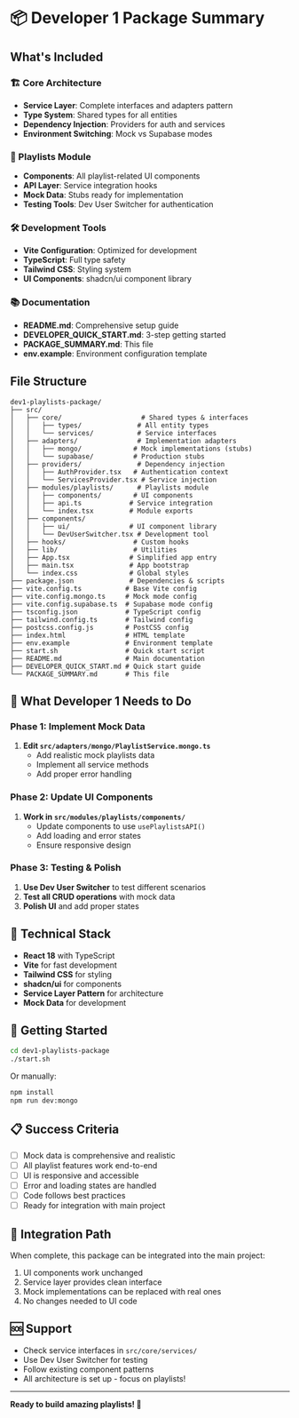 # 📦 Developer 1 Package Summary

## What's Included

### 🏗️ Core Architecture
- **Service Layer**: Complete interfaces and adapters pattern
- **Type System**: Shared types for all entities
- **Dependency Injection**: Providers for auth and services
- **Environment Switching**: Mock vs Supabase modes

### 🎵 Playlists Module
- **Components**: All playlist-related UI components
- **API Layer**: Service integration hooks
- **Mock Data**: Stubs ready for implementation
- **Testing Tools**: Dev User Switcher for authentication

### 🛠️ Development Tools
- **Vite Configuration**: Optimized for development
- **TypeScript**: Full type safety
- **Tailwind CSS**: Styling system
- **UI Components**: shadcn/ui component library

### 📚 Documentation
- **README.md**: Comprehensive setup guide
- **DEVELOPER_QUICK_START.md**: 3-step getting started
- **PACKAGE_SUMMARY.md**: This file
- **env.example**: Environment configuration template

## File Structure

```
dev1-playlists-package/
├── src/
│   ├── core/                    # Shared types & interfaces
│   │   ├── types/              # All entity types
│   │   └── services/           # Service interfaces
│   ├── adapters/               # Implementation adapters
│   │   ├── mongo/             # Mock implementations (stubs)
│   │   └── supabase/          # Production stubs
│   ├── providers/              # Dependency injection
│   │   ├── AuthProvider.tsx   # Authentication context
│   │   └── ServicesProvider.tsx # Service injection
│   ├── modules/playlists/      # Playlists module
│   │   ├── components/        # UI components
│   │   ├── api.ts            # Service integration
│   │   └── index.tsx         # Module exports
│   ├── components/
│   │   ├── ui/               # UI component library
│   │   └── DevUserSwitcher.tsx # Development tool
│   ├── hooks/                 # Custom hooks
│   ├── lib/                   # Utilities
│   ├── App.tsx               # Simplified app entry
│   ├── main.tsx              # App bootstrap
│   └── index.css             # Global styles
├── package.json              # Dependencies & scripts
├── vite.config.ts           # Base Vite config
├── vite.config.mongo.ts     # Mock mode config
├── vite.config.supabase.ts  # Supabase mode config
├── tsconfig.json            # TypeScript config
├── tailwind.config.ts       # Tailwind config
├── postcss.config.js        # PostCSS config
├── index.html               # HTML template
├── env.example              # Environment template
├── start.sh                 # Quick start script
├── README.md                # Main documentation
├── DEVELOPER_QUICK_START.md # Quick start guide
└── PACKAGE_SUMMARY.md       # This file
```

## 🎯 What Developer 1 Needs to Do

### Phase 1: Implement Mock Data
1. **Edit `src/adapters/mongo/PlaylistService.mongo.ts`**
   - Add realistic mock playlists data
   - Implement all service methods
   - Add proper error handling

### Phase 2: Update UI Components
1. **Work in `src/modules/playlists/components/`**
   - Update components to use `usePlaylistsAPI()`
   - Add loading and error states
   - Ensure responsive design

### Phase 3: Testing & Polish
1. **Use Dev User Switcher** to test different scenarios
2. **Test all CRUD operations** with mock data
3. **Polish UI** and add proper states

## 🔧 Technical Stack

- **React 18** with TypeScript
- **Vite** for fast development
- **Tailwind CSS** for styling
- **shadcn/ui** for components
- **Service Layer Pattern** for architecture
- **Mock Data** for development

## 🚀 Getting Started

```bash
cd dev1-playlists-package
./start.sh
```

Or manually:
```bash
npm install
npm run dev:mongo
```

## 📋 Success Criteria

- [ ] Mock data is comprehensive and realistic
- [ ] All playlist features work end-to-end
- [ ] UI is responsive and accessible
- [ ] Error and loading states are handled
- [ ] Code follows best practices
- [ ] Ready for integration with main project

## 🔄 Integration Path

When complete, this package can be integrated into the main project:
1. UI components work unchanged
2. Service layer provides clean interface
3. Mock implementations can be replaced with real ones
4. No changes needed to UI code

## 🆘 Support

- Check service interfaces in `src/core/services/`
- Use Dev User Switcher for testing
- Follow existing component patterns
- All architecture is set up - focus on playlists!

---

**Ready to build amazing playlists! 🎵**
